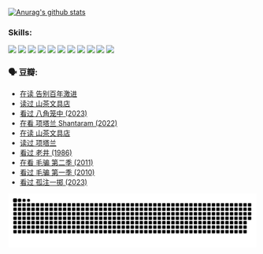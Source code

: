 
[![Anurag's github stats](https://github-readme-stats.vercel.app/api?username=w940853815)](https://github.com/anuraghazra/github-readme-stats)

### Skills:

<code><img height="32" src="https://cdn.jsdelivr.net/npm/simple-icons@v5/icons/python.svg"></code>
<code><img height="32" src="https://cdn.jsdelivr.net/npm/simple-icons@v5/icons/javascript.svg"></code>
<code><img height="32" src="https://cdn.jsdelivr.net/npm/simple-icons@v5/icons/django.svg"></code>
<code><img height="32" src="https://cdn.jsdelivr.net/npm/simple-icons@v5/icons/flask.svg"></code>
<code><img height="32" src="https://cdn.jsdelivr.net/npm/simple-icons@v5/icons/vuetify.svg"></code>
<code><img height="32" src="https://cdn.jsdelivr.net/npm/simple-icons@v5/icons/git.svg"></code>
<code><img height="32" src="https://cdn.jsdelivr.net/npm/simple-icons@v5/icons/docker.svg"></code>
<code><img height="32" src="https://cdn.jsdelivr.net/npm/simple-icons@v5/icons/postgresql.svg"></code>
<code><img height="32" src="https://cdn.jsdelivr.net/npm/simple-icons@v5/icons/elasticsearch.svg"></code>
<code><img height="32" src="https://cdn.jsdelivr.net/npm/simple-icons@v5/icons/macos.svg"></code>
<code><img height="32" src="https://cdn.jsdelivr.net/npm/simple-icons@v5/icons/linux.svg"></code>

### 🗣 豆瓣:

<!-- DOUBAN-ACTIVITIES:START -->
- [在读 告别百年激进](https://www.douban.com/people/136069238/status/4374953075/?_i=95492851)
- [读过 山茶文具店](https://www.douban.com/people/136069238/status/4374952154/?_i=95492851)
- [看过 八角笼中‎ (2023)](https://www.douban.com/people/136069238/status/4367541707/?_i=95492851)
- [在看 项塔兰 Shantaram‎ (2022)](https://www.douban.com/people/136069238/status/4365497032/?_i=95492851)
- [在读 山茶文具店](https://www.douban.com/people/136069238/status/4364620725/?_i=95492851)
- [读过 项塔兰](https://www.douban.com/people/136069238/status/4364620288/?_i=95492851)
- [看过 老井‎ (1986)](https://www.douban.com/people/136069238/status/4362366672/?_i=95492851)
- [在看 毛骗 第二季‎ (2011)](https://www.douban.com/people/136069238/status/4355752869/?_i=95492851)
- [看过 毛骗 第一季‎ (2010)](https://www.douban.com/people/136069238/status/4355752667/?_i=95492851)
- [看过 孤注一掷‎ (2023)](https://www.douban.com/people/136069238/status/4354774568/?_i=95492851)
<!-- DOUBAN-ACTIVITIES:END -->


![Snake animation](https://raw.githubusercontent.com/w940853815/w940853815/output/github-contribution-grid-snake.svg)

<!--
**w940853815/w940853815** is a ✨ _special_ ✨ repository because its `README.md` (this file) appears on your GitHub profile.

Here are some ideas to get you started:

- 🔭 I’m currently working on ...
- 🌱 I’m currently learning ...
- 👯 I’m looking to collaborate on ...
- 🤔 I’m looking for help with ...
- 💬 Ask me about ...
- 📫 How to reach me: ...
- 😄 Pronouns: ...
- ⚡ Fun fact: ...
-->
